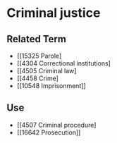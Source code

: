 # Criminal justice  

## Related Term

- [[15325 Parole]
- [[4304 Correctional institutions]
- [[4505 Criminal law]
- [[4458 Crime]
- [[10548 Imprisonment]]  

## Use

- [[4507 Criminal procedure]
- [[16642 Prosecution]]  


